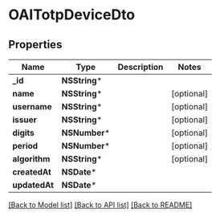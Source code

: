 # OAITotpDeviceDto

## Properties
Name | Type | Description | Notes
------------ | ------------- | ------------- | -------------
**_id** | **NSString*** |  | 
**name** | **NSString*** |  | [optional] 
**username** | **NSString*** |  | [optional] 
**issuer** | **NSString*** |  | [optional] 
**digits** | **NSNumber*** |  | [optional] 
**period** | **NSNumber*** |  | [optional] 
**algorithm** | **NSString*** |  | [optional] 
**createdAt** | **NSDate*** |  | 
**updatedAt** | **NSDate*** |  | 

[[Back to Model list]](../README#documentation-for-models) [[Back to API list]](../README#documentation-for-api-endpoints) [[Back to README]](../README)


